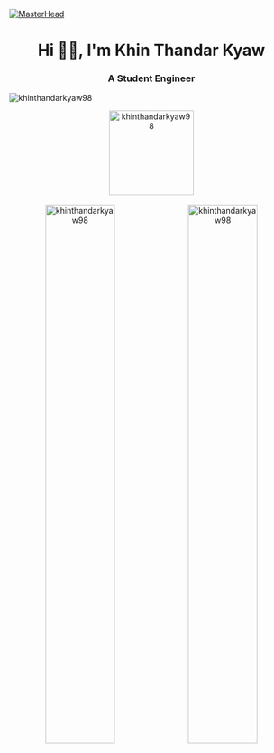 [![MasterHead](https://i.pinimg.com/originals/40/31/ab/4031abad70acc46069766c4c7a228bef.gif)](https://khinthandarkyaw98.io)
<h1 align="center">Hi 👋🏼, I'm Khin Thandar Kyaw</h1>
<h3 align="center">A Student Engineer</h3>

<p align="left">
  <img src="https://komarev.com/ghpvc/?username=khinthandarkyaw98&label=Profile%20views&color=0e75b6&style=flat" alt="khinthandarkyaw98" /> 
</p>

<div align="center">
  <! --img align="center" height="150"
    src="https://github-readme-stats.vercel.app/api/pin/?username=khinthandarkyaw98&repo=Optimizing-UAV-trajectory-for-maximum-data-rate-via-Q-Learning&locale=en&bg_color=0d1117&text_color=ffffff&layout=compact"
    alt="khinthandarkyaw98-repo" -->
  <img align="center" height="150" src="https://github-readme-stats-sigma-five.vercel.app/api/top-langs?username=khinthandarkyaw98&show_icons=true&locale=en&theme=tokyonight&layout=compact" alt="khinthandarkyaw98" />
</div>

<br/>

<div align="center">
  <img align="center" width="49.5%" src="https://github-readme-stats-sigma-five.vercel.app/api?username=khinthandarkyaw98&theme=nightowl&show_icons=true&locale=en" alt="khinthandarkyaw98" />
  <img align="center" width="49.5%" src="https://github-readme-streak-stats.herokuapp.com/?user=khinthandarkyaw98&theme=tokyonight" alt="khinthandarkyaw98" />
</div>

